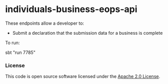 
# individuals-business-eops-api

These endpoints allow a developer to:
   - Submit a declaration that the submission data for a business is complete


To run:

sbt "run 7785"

### License

This code is open source software licensed under the [Apache 2.0 License]("http://www.apache.org/licenses/LICENSE-2.0.html").
